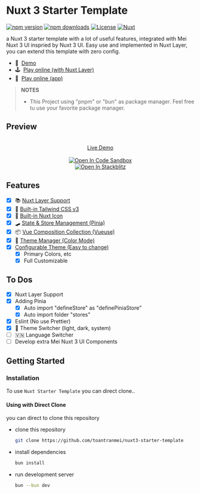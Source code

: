 # Nuxt 3 Starter Template

[![npm version][npm-version-src]][npm-version-href]
[![npm downloads][npm-downloads-src]][npm-downloads-href]
[![License][license-src]][license-href]
[![Nuxt][nuxt-src]][nuxt-href]

a Nuxt 3 starter template with a lot of useful features, integrated with Mei Nuxt 3 UI inspried by Nuxt 3 UI. Easy use and implemented in Nuxt Layer, you can extend this template with zero config.

- 📖&nbsp; [Demo](https://nuxt3-starter-template.vercel.app/)
- 🕹&nbsp; [Play online (with Nuxt Layer)](https://githubblitz.com/toantranmei/nuxt3-starter-template/tree/v2/.demo)
- 👀&nbsp; [Play online (app)](https://githubblitz.com/toantranmei/nuxt3-starter-template)

> **NOTES**
> - This Project using "pnpm" or "bun" as package manager. Feel free tu use your favorite package manager.

## Preview

<p align="center">
  <br>
  <a href="https://nuxt3-starter-template.vercel.app/" target="_blank">Live Demo</a>
  <br><br>
  <a href="https://codesandbox.io/s/github/toantranmei/nuxt3-starter-template" title="Open In Code Sandbox">
    <img src="https://img.shields.io/badge/Open%20in-CodeSandbox-blue?style=flat-square&logo=codesandboxg" alt="Open In Code Sandbox">
  </a>
  <br>
  <a href="https://stackblitz.com/github/toantranmei/nuxt3-starter-template" title="Open In Stackblitz">
    <img src="https://developer.stackblitz.com/img/open_in_stackblitz.svg" alt="Open In Stackblitz">
  </a>
</p>

## Features

- [X] 📚 [Nuxt Layer Support](https://nuxt.com/docs/getting-started/layers#layers)
- [X] 💨 [Built-in Tailwind CSS v3](https://tailwindcss.com/)
- [X] 🔔 [Built-in Nuxt Icon](https://icones.js.org/)
- [X] 🛹 [State & Store Management (Pinia)](https://pinia.vuejs.org/)
- [X] 📦 [Vue Composition Collection (Vueuse)](https://vueuse.org/)
- [X] 🌙 [Theme Manager (Color Mode)](https://color-mode.nuxtjs.org/)
- [X] [Configurable Theme (Easy to change)](https://github.com/toantranmei/mei-nuxt3-ui)
  - [X] Primary Colors, etc
  - [X] Full Customizable

## To Dos

- [X] Nuxt Layer Support
- [X] Adding Pinia
  - [X] Auto import "defineStore" as "definePiniaStore"
  - [X] Auto import folder "stores"
- [X] Eslint (No use Prettier)
- [X] 🌙 Theme Switcher (light, dark, system)
- [ ] 🇻🇳 Language Switcher
- [ ] Develop extra Mei Nuxt 3 UI Components

## Getting Started

### Installation

To use `Nuxt Starter Template` you can direct clone..

#### Using with Direct Clone

you can direct to clone this repository

- clone this repository
  ```bash
  git clone https://github.com/toantranmei/nuxt3-starter-template
  ```
- install dependencies
  ```bash
  bun install
  ```
- run development server
  ```bash
  bun --bun dev
  ```

<!-- Badges -->
[npm-version-src]: https://img.shields.io/npm/v/@toantranmei/mei-nuxt3-ui/latest.svg?style=flat&colorA=020420&colorB=00DC82
[npm-version-href]: https://npmjs.com/package/@toantranmei/mei-nuxt3-ui

[npm-downloads-src]: https://img.shields.io/npm/dm/@toantranmei/mei-nuxt3-ui.svg?style=flat&colorA=020420&colorB=00DC82
[npm-downloads-href]: https://npmjs.com/package/@toantranmei/mei-nuxt3-ui

[license-src]: https://img.shields.io/npm/l/@toantranmei/mei-nuxt3-ui.svg?style=flat&colorA=020420&colorB=00DC82
[license-href]: https://npmjs.com/package/@toantranmei/mei-nuxt3-ui

[nuxt-src]: https://img.shields.io/badge/Nuxt-020420?logo=nuxt.js
[nuxt-href]: https://nuxt.com
